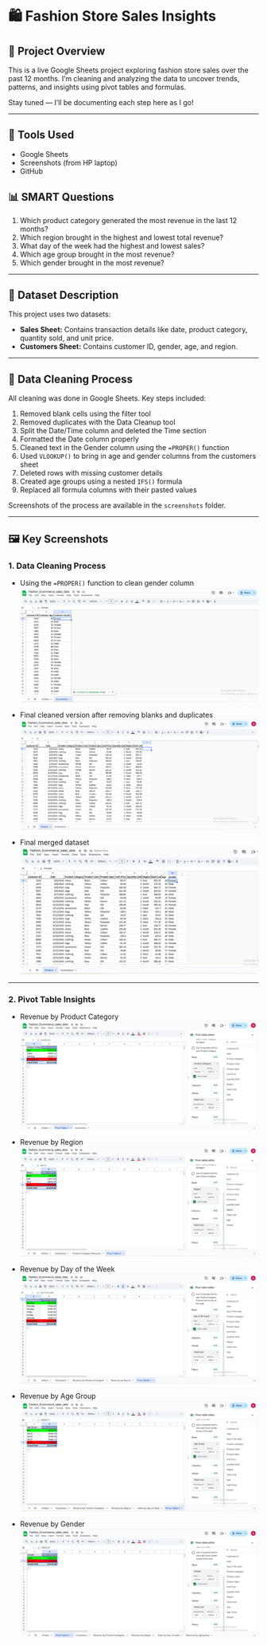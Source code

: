# 🛍️ Fashion Store Sales Insights

## 📌 Project Overview
This is a live Google Sheets project exploring fashion store sales over the past 12 months. I’m cleaning and analyzing the data to uncover trends, patterns, and insights using pivot tables and formulas.

Stay tuned — I’ll be documenting each step here as I go!

---

## 🧰 Tools Used
- Google Sheets
- Screenshots (from HP laptop)
- GitHub

## 📊 SMART Questions

1. Which product category generated the most revenue in the last 12 months?
2. Which region brought in the highest and lowest total revenue?
3. What day of the week had the highest and lowest sales?
4. Which age group brought in the most revenue?
5. Which gender brought in the most revenue?

---

## 📁 Dataset Description

This project uses two datasets:

- **Sales Sheet:** Contains transaction details like date, product category, quantity sold, and unit price.
- **Customers Sheet:** Contains customer ID, gender, age, and region.

---

## 🧼 Data Cleaning Process

All cleaning was done in Google Sheets. Key steps included:

1. Removed blank cells using the filter tool  
2. Removed duplicates with the Data Cleanup tool  
3. Split the Date/Time column and deleted the Time section  
4. Formatted the Date column properly  
5. Cleaned text in the Gender column using the `=PROPER()` function  
6. Used `VLOOKUP()` to bring in age and gender columns from the customers sheet  
7. Deleted rows with missing customer details  
8. Created age groups using a nested `IFS()` formula  
9. Replaced all formula columns with their pasted values  

Screenshots of the process are available in the `screenshots` folder.

---

## 🖼️ Key Screenshots

### 1. Data Cleaning Process
- Using the `=PROPER()` function to clean gender column  
  ![Using PROPER formula](screenshots/GenderColumn_After_Cleanup.png)

- Final cleaned version after removing blanks and duplicates  
  ![Cleaned data](screenshots/02_Data_cleaning_after.png)

- Final merged dataset  
  ![Merged dataset](screenshots/SalesSheet_age_gender_merged_cleaned.png)

---

### 2. Pivot Table Insights

- Revenue by Product Category  
  ![Pivot: Revenue by Product](screenshots/Revenue_by_product_category_PivotTable.png)

- Revenue by Region  
  ![Pivot: Revenue by Region](screenshots/Revenue_by_Region_PivotTable.png)

- Revenue by Day of the Week  
  ![Pivot: Revenue by Day](screenshots/Sales_by_day_of_week_pivotTable.png)

- Revenue by Age Group  
  ![Pivot: Revenue by Age Group](screenshots/age_group_revenue_PivotTable.png)

- Revenue by Gender  
  ![Pivot: Revenue by Gender](screenshots/Revenue_by_gender.png)

